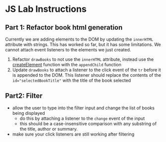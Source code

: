 # JS Lab Instructions

## Part 1: Refactor book html generation

Currently we are adding elements to the DOM by updating the `innerHTML` attribute with strings. This has worked so far, but it has some limitations. We cannot attach event listeners to the elements we just created.

1. Refactor `drawBooks` to not use the `innerHTML` attribute, instead use the [createElement](https://www.w3schools.com/jsref/met_document_createelement.asp) function with the `appendChild` function
2. Update `drawBooks` to attach a listener to the click event of the `tr` before it is appended to the DOM. This listener should replace the contents of the `id="selectedBookTitle"` with the title of the book selected

## Part2: Filter

- allow the user to type into the filter input and change the list of books being displayed
   - do this by attaching a listener to the `change` event of the input
   - this should be a case-insensitive comparison with any substring of the title, author or summary.
- make sure your click listeners are still working after filtering

